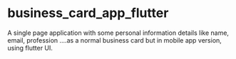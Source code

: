 # business_card_app_flutter
A single page application with some personal information details like name, email, profession ....as  a normal business card but in mobile app version, using flutter UI.
